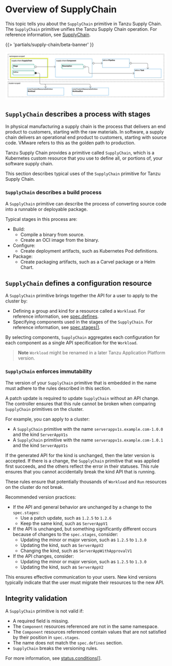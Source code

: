 # Overview of SupplyChain

This topic tells you about the `SupplyChain` primitive in Tanzu Supply Chain. The `SupplyChain`
primitive unifies the Tanzu Supply Chain operation. For reference information, see
[SupplyChain](../../reference/api/supplychain.hbs.md).

{{> 'partials/supply-chain/beta-banner' }}


![Diagram of the relationships between Tanzu Supply Chain resources. Some resources are namespace-scoped. Others are cluster-scoped.](./images/core-concepts-supplychains.png)

## <a id="stages"></a> `SupplyChain` describes a process with stages

In physical manufacturing a supply chain is the process that delivers an end product to customers,
starting with the raw materials. In software, a supply chain delivers an operational end product to
customers, starting with source code. VMware refers to this as the golden path to production.

Tanzu Supply Chain provides a primitive called `SupplyChain`, which is a Kubernetes custom resource
that you use to define all, or portions of, your software supply chain.

This section describes typical uses of the `SupplyChain` primitive for Tanzu Supply Chain.

### <a id="build-process"></a> `SupplyChain` describes a build process

A `SupplyChain` primitive can describe the process of converting source code into a runnable or
deployable package.

Typical stages in this process are:

- Build:
  - Compile a binary from source.
  - Create an OCI image from the binary.
- Configure:
  - Create deployment artifacts, such as Kubernetes Pod definitions.
- Package:
  - Create packaging artifacts, such as a Carvel package or a Helm Chart.

## <a id="definitions"></a> `SupplyChain` defines a configuration resource

A `SupplyChain` primitive brings together the API for a user to apply to the cluster by:

- Defining a group and kind for a resource called a `Workload`. For reference information, see
  [spec.defines](../../reference/api/supplychain.hbs.md#specdefines).
- Specifying components used in the stages of the `SupplyChain`. For reference information, see
  [spec.stages[]](../../reference/api/supplychain.hbs.md#specstages).

By selecting components, `SupplyChain` aggregates each configuration for each component as a single
API specification for the `Workload`.

> **Note** `Workload` might be renamed in a later Tanzu Application Platform version.

### <a id="immutability"></a> `SupplyChain` enforces immutability

The version of your `SupplyChain` primitive that is embedded in the name must adhere to the rules
described in this section.

A patch update is required to update `SupplyChain` without an API change. The controller ensures
that this rule cannot be broken when comparing `SupplyChain` primitives on the cluster.

For example, you can apply to a cluster:

- A `SupplyChain` primitive with the name `serverappv1s.example.com-1.0.0` and the kind `ServerAppV1s`
- A `SupplyChain` primitive with the name `serverappv1s.example.com-1.0.1` and the kind `ServerAppV1s`

If the generated API for the kind is unchanged, then the later version is accepted. If there is a
change, the `SupplyChain` primitive that was applied first succeeds, and the others reflect the
error in their statuses. This rule ensures that you cannot accidentally break the kind API that is
running.

These rules ensure that potentially thousands of `Workload` and `Run` resources on the cluster do
not break.

Recommended version practices:

- If the API and general behavior are unchanged by a change to the `spec.stages`:
  - Use a patch update, such as `1.2.5` to `1.2.6`
  - Keep the same kind, such as `ServerAppV1`
- If the API is unchanged, but something significantly different occurs because of changes to the
  `spec.stages`, consider:
  - Updating the minor or major version, such as `1.2.5` to `1.3.0`
  - Updating the kind, such as `ServerAppV2`
  - Changing the kind, such as `ServerAppWithApprovalV1`
- If the API changes, consider:
  - Updating the minor or major version, such as `1.2.5` to `1.3.0`
  - Updating the kind, such as `ServerAppV2`

This ensures effective communication to your users. New kind versions typically indicate that the
user must migrate their resources to the new API.

## <a id="validation"></a> Integrity validation

A `SupplyChain` primitive is not valid if:

- A required field is missing.
- The `Component` resources referenced are not in the same namespace.
- The `Component` resources referenced contain values that are not satisfied by their position in
  `spec.stages`.
- The name does not match the `spec.defines` section.
- `SupplyChain` breaks the versioning rules.

For more information, see
[status.conditions[]](../../reference/api/supplychain.hbs.md#statusconditions).
